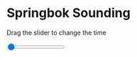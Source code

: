 <h1>Springbok Sounding</h1>
<p>Drag the slider to change the time</p>

<div class="slidecontainer">
<input oninput='setImage(this)' class="slider" type="range" min="0" max="9" value="0" step="1" />
<img id='img'/>
</div>

<script>
var img = document.getElementById('img');
var img_array = ['/assets/images/skwt/skd_spr_wrfout_d01_2020-05-30_12:00:00.png',
'/assets/images/skwt/skd_spr_wrfout_d01_2020-05-30_18:00:00.png',
'/assets/images/skwt/skd_spr_wrfout_d01_2020-05-31_00:00:00.png',
'/assets/images/skwt/skd_spr_wrfout_d01_2020-05-31_06:00:00.png',
'/assets/images/skwt/skd_spr_wrfout_d01_2020-05-31_12:00:00.png',
'/assets/images/skwt/skd_spr_wrfout_d01_2020-05-31_18:00:00.png',
'/assets/images/skwt/skd_spr_wrfout_d01_2020-06-01_00:00:00.png',
'/assets/images/skwt/skd_spr_wrfout_d01_2020-06-01_06:00:00.png',
'/assets/images/skwt/skd_spr_wrfout_d01_2020-06-01_12:00:00.png',];
function setImage(obj)
{
        var value = obj.value;
        img.src = img_array[value];

}
</script>
